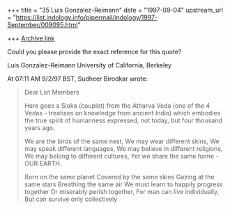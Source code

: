 +++
title = "35 Luis Gonzalez-Reimann"
date = "1997-09-04"
upstream_url = "https://list.indology.info/pipermail/indology/1997-September/009095.html"

+++
[Archive link](https://list.indology.info/pipermail/indology/1997-September/009095.html)

Could you please provide the exact reference for this quote?

Luis Gonzalez-Reimann
University of California, Berkeley


At 07:11 AM 9/2/97 BST, Sudheer Birodkar wrote:
>Dear List Members
>
>Here goes a Sloka (couplet) from the Atharva Veda 
>(one of the 4 Vedas - treatises on knowledge from ancient India) 
>which embodies the true spirit of humanness expressed, not today, 
>but four thousand years ago.
>
>We are the birds of the same nest,
>We may wear different skins,
>We may speak different languages,
>We may believe in different religions,
>We may belong to different cultures,
>Yet we share the same home - OUR EARTH.
>
>Born on the same planet
>Covered by the same skies
>Gazing at the same stars
>Breathing the same air
>We must learn to happily progress together
>Or miserably perish together,
>For man can live individually,
>But can survive only collectively
>





